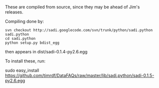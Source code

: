 These are compiled from source, since they may be ahead of Jim's releases.

Compiling done by:

```
svn checkout http://sadi.googlecode.com/svn/trunk/python/sadi.python sadi.python
cd sadi.python
python setup.py bdist_egg 
```

then appears in dist/sadi-0.1.4-py2.6.egg


To install these, run:

sudo easy_install https://github.com/timrdf/DataFAQs/raw/master/lib/sadi.python/sadi-0.1.5-py2.6.egg
